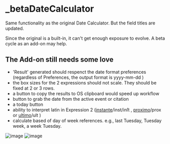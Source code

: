 # _betaDateCalculator

Same functionality as the original Date Calculator.  But the field titles are updated.

Since the original is a built-in, it can't get enough exposure to evolve.  A beta cycle as an add-on may help.   

## The Add-on still needs some love
* 'Result' generated should respenct the date format preferences (regardless of Preferences, the output format is yyyy-mm-dd )
* the box sizes for the 2 expressions should not scale.  They should be fixed at 2 or 3 rows.
* a button to copy the results to OS clipboard would speed up workflow
* button to grab the date from the active event or citation
* a today button
* ability to interpret latin in Expression 2 ([instante](https://gramps-project.org/wiki/index.php/Genealogy_Glossary#inst)/inst/inſt , [proximo](https://gramps-project.org/wiki/index.php/Genealogy_Glossary#prox)/prox or
[ultimo](https://gramps-project.org/wiki/index.php/Genealogy_Glossary#ult)/ult )
* calculate based of day of week references. e.g., last Tuesday, Tuesday week, a week Tuesday.

![image](https://user-images.githubusercontent.com/69127217/206820966-7b804ae1-ff03-4db6-a3f9-6eba34ca2a9f.png) ![image](https://user-images.githubusercontent.com/69127217/206821851-ca4bf5c8-da75-4baf-bac2-101a327a9f5d.png)
